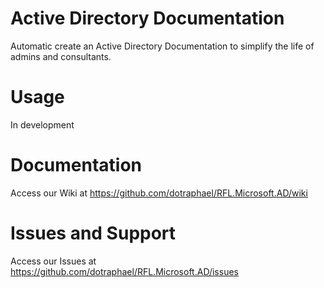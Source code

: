 # Active Directory Documentation
Automatic create an Active Directory Documentation to simplify the life of admins and consultants.

# Usage
In development

# Documentation
Access our Wiki at https://github.com/dotraphael/RFL.Microsoft.AD/wiki

# Issues and Support
Access our Issues at https://github.com/dotraphael/RFL.Microsoft.AD/issues
